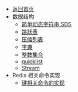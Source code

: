 - [返回首页](/README.md)
- 数据结构
    - [简单动态字符串 SDS](/redis/简单动态字符串%20SDS.md)
    - [跳跃表](/redis/跳跃表.md)
    - [压缩列表](/redis/压缩列表.md)
    - [字典](/redis/字典.md)
    - [整数集合](/redis/整数集合.md)
    - [quicklist](/redis/quicklist.md)
    - [Stream](/redis/Stream.md)
- Redis 相关命令实现
    - [键相关命令的实现](/redis/键相关命令的实现.md)